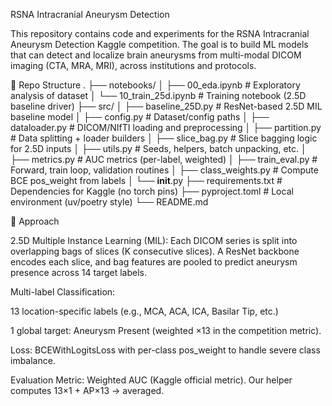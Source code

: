 RSNA Intracranial Aneurysm Detection

This repository contains code and experiments for the RSNA Intracranial Aneurysm Detection
 Kaggle competition.
The goal is to build ML models that can detect and localize brain aneurysms from multi-modal DICOM imaging (CTA, MRA, MRI), across institutions and protocols.

📂 Repo Structure
.
├── notebooks/
│   ├── 00_eda.ipynb          # Exploratory analysis of dataset
│   └── 10_train_25d.ipynb    # Training notebook (2.5D baseline driver)
├── src/
│   ├── baseline_25D.py       # ResNet-based 2.5D MIL baseline model
│   ├── config.py             # Dataset/config paths
│   ├── dataloader.py         # DICOM/NIfTI loading and preprocessing
│   ├── partition.py          # Data splitting + loader builders
│   ├── slice_bag.py          # Slice bagging logic for 2.5D inputs
│   ├── utils.py              # Seeds, helpers, batch unpacking, etc.
│   ├── metrics.py            # AUC metrics (per-label, weighted)
│   ├── train_eval.py         # Forward, train loop, validation routines
│   ├── class_weights.py      # Compute BCE pos_weight from labels
│   └── __init__.py
├── requirements.txt          # Dependencies for Kaggle (no torch pins)
├── pyproject.toml            # Local environment (uv/poetry style)
└── README.md

🧠 Approach

2.5D Multiple Instance Learning (MIL):
Each DICOM series is split into overlapping bags of slices (K consecutive slices).
A ResNet backbone encodes each slice, and bag features are pooled to predict aneurysm presence across 14 target labels.

Multi-label Classification:

13 location-specific labels (e.g., MCA, ACA, ICA, Basilar Tip, etc.)

1 global target: Aneurysm Present (weighted ×13 in the competition metric).

Loss: BCEWithLogitsLoss with per-class pos_weight to handle severe class imbalance.

Evaluation Metric: Weighted AUC (Kaggle official metric).
Our helper computes 13×1 + AP×13 → averaged.
